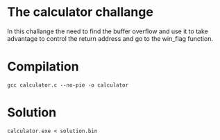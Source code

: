 # The calculator challange

In this challange the need to find the buffer overflow and use it to take advantage to control the return address and go to the win_flag function.

# Compilation
``gcc calculator.c --no-pie -o calculator``

# Solution

``calculator.exe < solution.bin``
